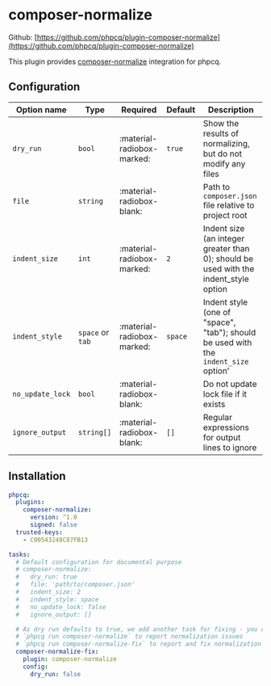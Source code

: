 # composer-normalize

Github: [https://github.com/phpcq/plugin-composer-normalize](https://github.com/phpcq/plugin-composer-normalize)

This plugin provides [composer-normalize](https://github.com/ergebnis/composer-normalize) integration for phpcq.

## Configuration

| Option name      | Type             | Required                   | Default | Description                                                                          |
|------------------|------------------|----------------------------|---------|--------------------------------------------------------------------------------------|
| `dry_run`        | `bool`           | :material-radiobox-marked: | `true`  | Show the results of normalizing, but do not modify any files                         |
| `file`           | `string`         | :material-radiobox-blank:  |         | Path to `composer.json` file relative to project root                                |
| `indent_size`    | `int`            | :material-radiobox-marked: | `2`     | Indent size (an integer greater than 0); should be used with the indent_style option |
| `indent_style`   | `space` or `tab` | :material-radiobox-marked: | `space` | Indent style (one of "space", "tab"); should be used with the `indent_size` option'  |
| `no_update_lock` | `bool`           | :material-radiobox-blank:  |         | Do not update lock file if it exists                                                 |
| `ignore_output`  | `string[]`       | :material-radiobox-blank:  | `[]`    | Regular expressions for output lines to ignore                                       |

## Installation

```yaml
phpcq:
  plugins:
    composer-normalize:
      version: ^1.0
      signed: false
  trusted-keys:
    - C00543248C87FB13

tasks:
  # Default configuration for documental purpose
  # composer-normalize:
  #   dry_run: true
  #   file: 'path/to/composer.json'
  #   indent_size: 2
  #   indent_style: space
  #   no_update_lock: false
  #   ignore_output: []

  # As dry run defaults to true, we add another task for fixing - you can then run:
  # `phpcq run composer-normalize` to report normalization issues
  # `phpcq run composer-normalize-fix` to report and fix normalization issues
  composer-normalize-fix:
    plugin: composer-normalize
    config:
      dry_run: false
```
